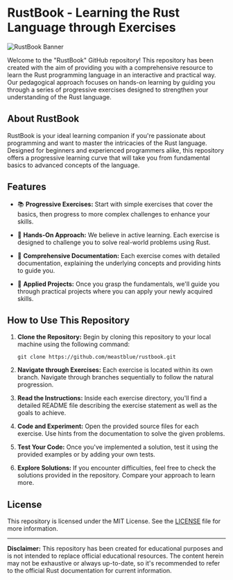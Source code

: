 # RustBook - Learning the Rust Language through Exercises

![RustBook Banner](https://s3.fission.codes/2022/10/rust_poster.png)

Welcome to the "RustBook" GitHub repository! This repository has been created with the aim of providing you with a comprehensive resource to learn the Rust programming language in an interactive and practical way. Our pedagogical approach focuses on hands-on learning by guiding you through a series of progressive exercises designed to strengthen your understanding of the Rust language.

## About RustBook

RustBook is your ideal learning companion if you're passionate about programming and want to master the intricacies of the Rust language. Designed for beginners and experienced programmers alike, this repository offers a progressive learning curve that will take you from fundamental basics to advanced concepts of the language.

## Features

- 📚 **Progressive Exercises:** Start with simple exercises that cover the basics, then progress to more complex challenges to enhance your skills.

- 🧩 **Hands-On Approach:** We believe in active learning. Each exercise is designed to challenge you to solve real-world problems using Rust.

- 📝 **Comprehensive Documentation:** Each exercise comes with detailed documentation, explaining the underlying concepts and providing hints to guide you.

- 🚀 **Applied Projects:** Once you grasp the fundamentals, we'll guide you through practical projects where you can apply your newly acquired skills.

## How to Use This Repository

1. **Clone the Repository:** Begin by cloning this repository to your local machine using the following command:
   ```
   git clone https://github.com/meastblue/rustbook.git
   ```

2. **Navigate through Exercises:** Each exercise is located within its own branch. Navigate through branches sequentially to follow the natural progression.

3. **Read the Instructions:** Inside each exercise directory, you'll find a detailed README file describing the exercise statement as well as the goals to achieve.

4. **Code and Experiment:** Open the provided source files for each exercise. Use hints from the documentation to solve the given problems.

5. **Test Your Code:** Once you've implemented a solution, test it using the provided examples or by adding your own tests.

6. **Explore Solutions:** If you encounter difficulties, feel free to check the solutions provided in the repository. Compare your approach to learn more.

## License

This repository is licensed under the MIT License. See the [LICENSE](LICENSE) file for more information.

---

**Disclaimer:** This repository has been created for educational purposes and is not intended to replace official educational resources. The content herein may not be exhaustive or always up-to-date, so it's recommended to refer to the official Rust documentation for current information.


